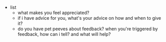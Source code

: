  * list
    * what makes you feel appreciated?
    * if i have advice for you, what's your advice on how and when to give it?
    * do you have pet peeves about feedback? when you're triggered by feedback, how can i tell? and what will help?